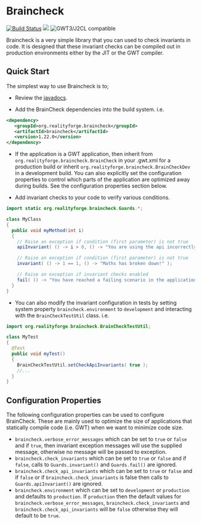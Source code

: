# Braincheck

[![Build Status](https://secure.travis-ci.org/realityforge/braincheck.svg?branch=master)](http://travis-ci.org/realityforge/braincheck)
[<img src="https://img.shields.io/maven-central/v/org.realityforge.braincheck/braincheck.svg?label=latest%20release"/>](http://search.maven.org/#search%7Cga%7C1%7Cg%3A%22org.realityforge.braincheck%22%20a%3A%22braincheck%22)
![GWT3/J2CL compatible](https://img.shields.io/badge/GWT3/J2CL-compatible-brightgreen.svg)

Braincheck is a very simple library that you can used to check invariants in code. It is designed that these invariant
checks can be compiled out in production environments either by the JIT or the GWT compiler.

## Quick Start

The simplest way to use Braincheck is to;

* Review the [javadocs](http://realityforge.org/braincheck/).

* Add the BrainCheck dependencies into the build system. i.e.

```xml
<dependency>
   <groupId>org.realityforge.braincheck</groupId>
   <artifactId>braincheck</artifactId>
   <version>1.22.0</version>
</dependency>
```

* If the application is a GWT application, then inherit from `org.realityforge.braincheck.BrainCheck`
  in your .gwt.xml for a production build or inherit `org.realityforge.braincheck.BrainCheckDev` in a
  development build. You can also explicitly set the configuration properties to control which parts
  of the application are optimized away during builds. See the configuration properties section below.

* Add invariant checks to your code to verify various conditions.

```java
import static org.realityforge.braincheck.Guards.*;

class MyClass
{
  public void myMethod(int i)
  {
    // Raise an exception if condition (first parameter) is not true
    apiInvariant( () -> i > 0, () -> "You are using the api incorrectly!" );

    // Raise an exception if condition (first parameter) is not true
    invariant( () -> 1 == 1, () -> "Maths has broken down!" );

    // Raise an exception if invariant checks enabled
    fail( () -> "You have reached a failing scenario in the application" );
  }
}

```

* You can also modify the invariant configuration in tests by setting system property
  `braincheck.environment` to `development` and interacting with the `BrainCheckTestUtil`
  class. i.e.

```java
import org.realityforge.braincheck.BrainCheckTestUtil;

class MyTest
{
  @Test
  public void myTest()
  {
    BrainCheckTestUtil.setCheckApiInvariants( true );
    //...
  }
}

```

## Configuration Properties

The following configuration properties can be used to configure BrainCheck. These are mainly used to optimize
the size of applications that statically compile code (i.e. GWT) when we want to minimize code size.

* `braincheck.verbose_error_messages` which can be set to `true` or `false` and if `true`, then invariant exception
  messages will use the supplied message, otherwise no message will be passed to exception.
* `braincheck.check_invariants` which can be set to `true` or `false` and if `false`, calls to `Guards.invariant()`
  and `Guards.fail()` are ignored.
* `braincheck.check_api_invariants` which can be set to `true` or `false` and if `false` or if
  `braincheck.check_invariants` is false then calls to `Guards.apiInvariant()` are ignored.
* `braincheck.environment` which can be set to `development` or `production` and defaults to `production`. If
  `production` then the default values for `braincheck.verbose_error_messages`, `braincheck.check_invariants`
  and `braincheck.check_api_invariants` will be `false` otherwise they will default to be `true`.
